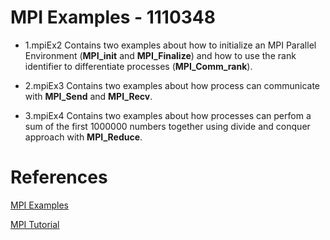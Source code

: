 # MPI Examples - 1110348
* 1.mpiEx2 Contains two examples about how to initialize an MPI Parallel Environment (**MPI_init** and **MPI_Finalize**) and how to use the rank identifier to differentiate processes (**MPI_Comm_rank**).

* 2.mpiEx3 Contains two examples about how process can communicate with **MPI_Send** and **MPI_Recv**.

* 3.mpiEx4 Contains two examples about how processes can perfom a sum of the first 1000000 numbers together
using divide and conquer approach with **MPI_Reduce**.

# References 
[MPI Examples](https://github.com/josanabr/distributedsystems/tree/master/MPI)

[MPI Tutorial](http://mpitutorial.com/)
